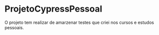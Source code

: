 # ProjetoCypressPessoal
O projeto tem realizar de amarzenar testes que criei nos cursos e estudos pessoais. 
